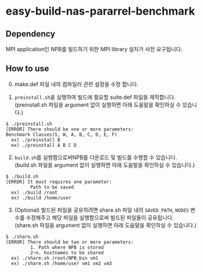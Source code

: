 # easy-build-nas-pararrel-benchmark

## Dependency
MPI application인 NPB를 빌드하기 위한 MPI library 설치가 사전 요구됩니다.

## How to use
0. make.def 파일 내의 컴파일러 관련 설정을 수정 합니다.

1. `preinstall.sh`을 실행하여 빌드에 필요할 suite.def 파일을 제작합니다.  
(preinstall.sh 파일을 argument 없이 실행하면 아래 도움말을 확인하실 수 있습니다.)  

~~~
$ ./preinstall.sh
[ERROR] There should be one or more parameters:
Benchmark Classes(S, W, A, B, C, D, E, F)
  ex) ./preinstall B
  ex) ./preinstall A B C D
~~~

2. `build.sh`를 실행함으로써NPB를 다운로드 및  빌드를 수행할 수 있습니다.
(build.sh 파일을 argument 없이 실행하면 아래 도움말을 확인하실 수 있습니다.)

~~~
$ ./build.sh
[ERROR] It must requires one parameter:
         Path to be saved
  ex) ./build /root
  ex) ./build /home/user
~~~

3. (Optional) 빌드된 파일을 공유하려면 share.sh 파일 내의 `SAVED_PATH`, `NODES` 변수를 수정해주고 해당 파일을  실행함으로써 빌드된 파일들이 공유됩니다.
(share.sh 파일을 argument 없이 실행하면 아래 도움말을 확인하실 수 있습니다.)

~~~
$ ./share.sh
[ERROR] There should be two or more parameters:
         1. Path where NPB is stored
         2~n. hostnames to be shared
  ex) ./share.sh /root/NPB_bin vm1
  ex) ./share.sh /home/user vm1 vm2 vm3
~~~

